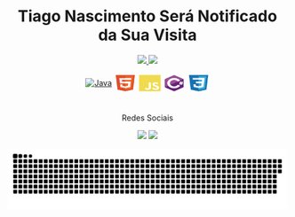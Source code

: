 <h1 align="center">
  Tiago Nascimento Será Notificado da Sua Visita
</h1>

<div align="center">
  <a href="https://github.com/TheNascimento">
  <img height="180em" src="https://github-readme-stats.vercel.app/api?username=thenascimento&show_icons=true&theme=chartreuse-dark&include_all_commits=true&count_private=true"/>
  <img height="180em" src="https://github-readme-stats.vercel.app/api/top-langs/?username=thenascimento&layout=compact&langs_count=7&theme=chartreuse-dark"/>
</div>
  
<div align="center" style="display: inline_block"><br>
   <a href="https://icons8.com/icon/GPfHz0SM85FX/logo-java-coffee-cup"><img align="center" alt="Java" height="30" title="Java" width="40" src="https://img.icons8.com/color/48/000000/java-coffee-cup-logo--v2.png"></a>  
  <img align="center" alt="HTML" height="30" width="40" title="HTML" src="https://raw.githubusercontent.com/devicons/devicon/master/icons/html5/html5-original.svg">
  <img align="center" alt="JS" height="30" width="40" title="Javascript" src="https://raw.githubusercontent.com/devicons/devicon/master/icons/javascript/javascript-plain.svg">
  <img align="center" alt="C#" height="30" width="40" title="C#" src="https://raw.githubusercontent.com/devicons/devicon/master/icons/csharp/csharp-original.svg">
  <img align="center" alt="CSS" height="30" width="40" title="CSS" src="https://raw.githubusercontent.com/devicons/devicon/master/icons/css3/css3-original.svg">
</div>
  
# 
  
<div style="display: inline_block" align="center">
  <p>
    Redes Sociais  
  </p>  
  <a href="https://www.facebook.com/0tiagonascimento/"><img src="https://img.shields.io/badge/Facebook-1877F2?style=for-the-badge&logo=facebook&logoColor=white"></a>
  <a href="https://instagram.com/tiagonascimento_25" target="_blank"><img src="https://img.shields.io/badge/-Instagram-%23E4405F?style=for-the-badge&logo=instagram&logoColor=white"></a>
</div>
  
![Snake animation](https://github.com/TheNascimento/TheNascimento/blob/output/github-contribution-grid-snake.svg)  
